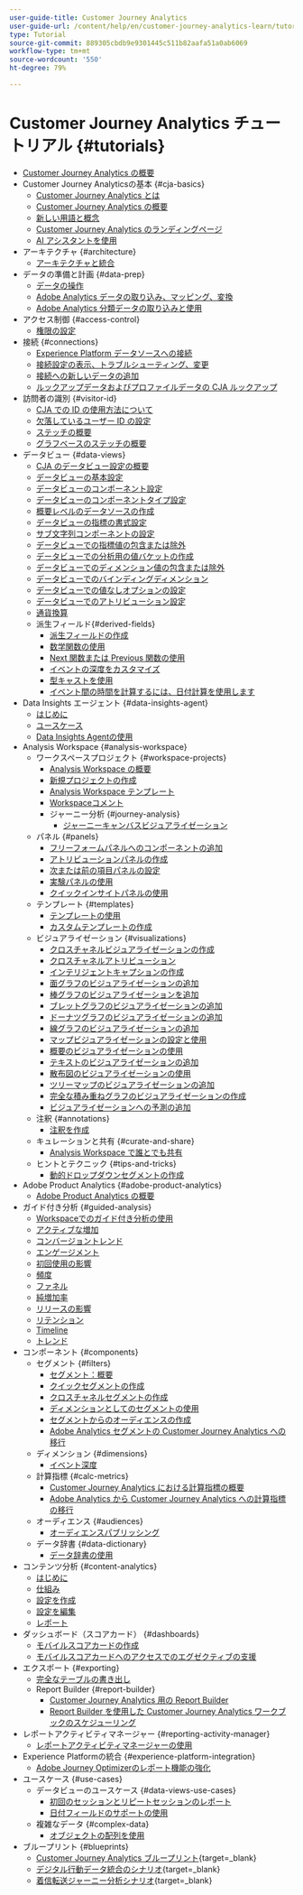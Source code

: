 ```yaml
---
user-guide-title: Customer Journey Analytics
user-guide-url: /content/help/en/customer-journey-analytics-learn/tutorials/overview.html
type: Tutorial
source-git-commit: 889305cbdb9e9301445c511b82aafa51a0ab6069
workflow-type: tm+mt
source-wordcount: '550'
ht-degree: 79%

---
```



# Customer Journey Analytics チュートリアル {#tutorials}

+ [Customer Journey Analytics の概要](overview.md)
+ Customer Journey Analyticsの基本 {#cja-basics}
   + [Customer Journey Analytics とは](cja-basics/what-is-customer-journey-analytics.md)
   + [Customer Journey Analytics の概要](cja-basics/understanding-customer-journey-analytics.md)
   + [新しい用語と概念](cja-basics/new-terms-and-concepts-in-cja.md)
   + [Customer Journey Analytics のランディングページ](cja-basics/customer-journey-analytics-landing-page.md)
   + [AI アシスタントを使用](cja-basics/use-ai-assistant.md)
+ アーキテクチャ {#architecture}
   + [アーキテクチャと統合](architecture/architecture-and-integrations-of-cja.md)
+ データの準備と計画 {#data-prep}
   + [データの操作](data-prep/working-with-data-in-cja.md)
   + [Adobe Analytics データの取り込み、マッピング、変換](data-prep/ingest-map-and-transform-adobe-analytics-data.md)
   + [Adobe Analytics 分類データの取り込みと使用](data-prep/ingest-and-use-analytics-classifications.md)
+ アクセス制御 {#access-control}
   + [権限の設定](permissions/set-up-permissions.md)
+ 接続 {#connections}
   + [Experience Platform データソースへの接続](connections/connecting-customer-journey-analytics-to-data-sources-in-platform.md)
   + [接続設定の表示、トラブルシューティング、変更](connections/connections-details-experience-in-cja.md)
   + [接続への新しいデータの追加](connections/add-past-data-to-an-existing-connection-in-cja.md)
   + [ルックアップデータおよびプロファイルデータの CJA ルックアップ](connections/cja-lookup-data.md)
+ 訪問者の識別 {#visitor-id}
   + [CJA での ID の使用方法について](visitor-id/understanding-how-customer-journey-analytics-uses-identity.md)
   + [欠落しているユーザー ID の設定](visitor-id/configure-missing-person-id.md)
   + [ステッチの概要](visitor-id/overview-of-stitching.md)
   + [グラフベースのステッチの概要](visitor-id/graph-based-stitching-overview.md)
+ データビュー {#data-views}
   + [CJA のデータビュー設定の概要](data-views/overview-of-configuring-data-views-for-cja.md)
   + [データビューの基本設定](data-views/basic-configuration-for-data-views.md)
   + [データビューのコンポーネント設定](data-views/configuring-component-settings-in-data-views.md)
   + [データビューのコンポーネントタイプ設定](data-views/component-type-settings-in-data-views.md)
   + [概要レベルのデータソースの作成](data-views/create-summary-level-data-sources.md)
   + [データビューの指標の書式設定](data-views/formatting-metrics-in-data-views.md)
   + [サブ文字列コンポーネントの設定](data-views/configure-substring-component-settings.md)
   + [データビューでの指標値の包含または除外](data-views/include-or-exclude-metric-values-in-data-views.md)
   + [データビューでの分析用の値バケットの作成](data-views/creating-value-buckets-in-data-views-for-analysis.md)
   + [データビューでのディメンション値の包含または除外](data-views/include-or-exclude-dimension-values-in-data-views.md)
   + [データビューでのバインディングディメンション](data-views/binding-dimensions-in-data-views.md)
   + [データビューでの値なしオプションの設定](data-views/configure-no-value-options-in-data-views.md)
   + [データビューでのアトリビューション設定](data-views/attribution-settings-in-data-views.md)
   + [通貨換算](data-views/currency-conversion.md)
   + 派生フィールド{#derived-fields}
      + [派生フィールドの作成](data-views/derived-fields/derived-fields-in-cja.md)
      + [数学関数の使用](data-views/derived-fields/use-the-math-function-in-derived-fields.md)
      + [Next 関数または Previous 関数の使用](data-views/derived-fields/use-the-next-previous-function-in-derived-fields.md)
      + [イベントの深度をカスタマイズ](data-views/derived-fields/customize-event-depth-in-derived-fields.md)
      + [型キャストを使用](data-views/derived-fields/use-typecasting-in-derived-fields.md)
      + [イベント間の時間を計算するには、日付計算を使用します](data-views/derived-fields/use-date-math-to-calculate-time-between-events.md)
+ Data Insights エージェント {#data-insights-agent}
   + [はじめに](data-insights-agent/introduction-to-the-data-insights-agent.md)
   + [ユースケース](data-insights-agent/data-insights-agent-use-cases.md)
   + [Data Insights Agentの使用](data-insights-agent/use-the-data-insights-agent.md)
+ Analysis Workspace {#analysis-workspace}
   + ワークスペースプロジェクト {#workspace-projects}
      + [Analysis Workspace の概要](analysis-workspace/workspace-projects/analysis-workspace-overview.md)
      + [新規プロジェクトの作成](analysis-workspace/workspace-projects/build-a-new-project.md)
      + [Analysis Workspace テンプレート](analysis-workspace/workspace-projects/analysis-workspace-templates.md)
      + [Workspaceコメント](analysis-workspace/workspace-projects/workspace-commenting.md)
      + ジャーニー分析 {#journey-analysis}
         + [ジャーニーキャンバスビジュアライゼーション](analysis-workspace/workspace-projects/journey-analysis/journey-canvas-viz.md)
   + パネル {#panels}
      + [フリーフォームパネルへのコンポーネントの追加](analysis-workspace/panels/add-components-to-the-freeform-panel.md)
      + [アトリビューションパネルの作成](analysis-workspace/panels/build-the-attribution-panel.md)
      + [次または前の項目パネルの設定](analysis-workspace/panels/configure-next-previous-item-panel.md)
      + [実験パネルの使用](analysis-workspace/panels/use-the-experimentation-panel.md)
      + [クイックインサイトパネルの使用](analysis-workspace/panels/use-the-quick-insights-panel.md)
   + テンプレート {#templates}
      + [テンプレートの使用](analysis-workspace/templates/use-templates.md)
      + [カスタムテンプレートの作成](analysis-workspace/templates/create-custom-templates.md)
   + ビジュアライゼーション {#visualizations}
      + [クロスチャネルビジュアライゼーションの作成](analysis-workspace/visualizations/creating-cross-channel-visualizations-in-customer-journey-analytics.md)
      + [クロスチャネルアトリビューション](analysis-workspace/visualizations/cross-channel-attribution-in-customer-journey-analytics.md)
      + [インテリジェントキャプションの作成](analysis-workspace/visualizations/intelligent-captions.md)
      + [面グラフのビジュアライゼーションの追加](analysis-workspace/visualizations/add-area-visualizations.md)
      + [棒グラフのビジュアライゼーションを追加](analysis-workspace/visualizations/add-bar-visualizations.md)
      + [ブレットグラフのビジュアライゼーションの追加](analysis-workspace/visualizations/add-bullet-graph-visualizations.md)
      + [ドーナツグラフのビジュアライゼーションの追加](analysis-workspace/visualizations/add-donut-visualizations.md)
      + [線グラフのビジュアライゼーションの追加](analysis-workspace/visualizations/add-line-visualizations.md)
      + [マップビジュアライゼーションの設定と使用](analysis-workspace/visualizations/configure-and-use-the-map-visualization.md)
      + [概要のビジュアライゼーションの使用](analysis-workspace/visualizations/use-summary-visualizations.md)
      + [テキストのビジュアライゼーションの追加](analysis-workspace/visualizations/add-text-visualizations.md)
      + [散布図のビジュアライゼーションの使用](analysis-workspace/visualizations/use-scatterplot-visualizations.md)
      + [ツリーマップのビジュアライゼーションの追加](analysis-workspace/visualizations/add-treemap-visualizations.md)
      + [完全な積み重ねグラフのビジュアライゼーションの作成](analysis-workspace/visualizations/create-stacked-visualizations.md)
      + [ビジュアライゼーションへの予測の追加](analysis-workspace/visualizations/forecasting.md)
   + 注釈 {#annotations}
      + [注釈を作成](analysis-workspace/annotations/create-an-annotation.md)
   + キュレーションと共有 {#curate-and-share}
      + [Analysis Workspace で誰とでも共有](analysis-workspace/curate-and-share/share-with-anyone-in-analysis-workspace.md)
   + ヒントとテクニック {#tips-and-tricks}
      + [動的ドロップダウンセグメントの作成](analysis-workspace/tips-and-tricks/dynamic-drop-downs.md)
+ Adobe Product Analytics {#adobe-product-analytics}
   + [Adobe Product Analytics の概要](adobe-product-analytics/adobe-product-analytics-overview.md)
+ ガイド付き分析 {#guided-analysis}
   + [Workspaceでのガイド付き分析の使用](guided-analysis/guided-analysis-in-workspace.md)
   + [アクティブな増加](guided-analysis/active-growth.md)
   + [コンバージョントレンド](guided-analysis/conversion-trends.md)
   + [エンゲージメント](guided-analysis/engagement.md)
   + [初回使用の影響](guided-analysis/first-use-impact.md)
   + [頻度](guided-analysis/frequency.md)
   + [ファネル](guided-analysis/funnel.md)
   + [純増加率](guided-analysis/net-growth.md)
   + [リリースの影響](guided-analysis/release-impact.md)
   + [リテンション](guided-analysis/retention.md)
   + [Timeline](guided-analysis/timeline.md)
   + [トレンド](guided-analysis/trends.md)
+ コンポーネント {#components}
   + セグメント {#filters}
      + [セグメント：概要](components/filters/introduction-to-filters-in-cja.md)
      + [クイックセグメントの作成](components/filters/create-a-quick-filter.md)
      + [クロスチャネルセグメントの作成](components/filters/creating-cross-channel-filters-in-customer-journey-analytics.md)
      + [ディメンションとしてのセグメントの使用](components/filters/use-filters-as-dimensions.md)
      + [セグメントからのオーディエンスの作成](components/filters/create-audiences-from-segments.md)
      + [Adobe Analytics セグメントの Customer Journey Analytics への移行](components/filters/moving-adobe-analytics-segments-to-customer-journey-analytics.md)
   + ディメンション {#dimensions}
      + [イベント深度](components/dimensions/event-depth-in-cja.md)
   + 計算指標 {#calc-metrics}
      + [Customer Journey Analytics における計算指標の概要](components/calc-metrics/introduction-to-calculated-metrics-in-customer-journey-analytics.md)
      + [Adobe Analytics から Customer Journey Analytics への計算指標の移行](components/calc-metrics/moving-your-calculated-metrics-from-adobe-analytics-to-customer-journey-analytics.md)
   + オーディエンス {#audiences}
      + [オーディエンスパブリッシング](components/audiences/audience-publishing-for-cja.md)
   + データ辞書 {#data-dictionary}
      + [データ辞書の使用](components/data-dictionary/use-data-dictionary.md)
+ コンテンツ分析 {#content-analytics}
   + [はじめに](content-analytics/introduction-to-content-analytics.md)
   + [仕組み](content-analytics/how-it-works.md)
   + [設定を作成](content-analytics/create-configuration.md)
   + [設定を編集](content-analytics/edit-configuration.md)
   + [レポート](content-analytics/reporting.md)
+ ダッシュボード（スコアカード） {#dashboards}
   + [モバイルスコアカードの作成](dashboards/create-a-mobile-scorecard.md)
   + [モバイルスコアカードへのアクセスでのエグゼクティブの支援](dashboards/assist-executives-to-access-mobile-scorecards.md)
+ エクスポート {#exporting}
   + [完全なテーブルの書き出し](exporting/full-table-export.md)
   + Report Builder {#report-builder}
      + [Customer Journey Analytics 用の Report Builder](exporting/report-builder/report-builder-for-customer-journey-analytics.md)
      + [Report Builder を使用した Customer Journey Analytics ワークブックのスケジューリング](exporting/report-builder/schedule-cja-workbooks-using-report-builder.md)
+ レポートアクティビティマネージャー {#reporting-activity-manager}
   + [レポートアクティビティマネージャーの使用](reporting-activity-manager/use-the-reporting-activity-manager.md)
+ Experience Platformの統合 {#experience-platform-integration}
   + [Adobe Journey Optimizerのレポート機能の強化](experience-platform-integration/enhanced-reporting-for-adobe-journey-optimizer.md)
+ ユースケース {#use-cases}
   + データビューのユースケース {#data-views-use-cases}
      + [初回のセッションとリピートセッションのレポート](use-cases/data-views-use-cases/first-time-and-returning-sessions.md)
      + [日付フィールドのサポートの使用](use-cases/data-views-use-cases/leverage-date-field-support.md)
   + 複雑なデータ {#complex-data}
      + [オブジェクトの配列を使用](use-cases/complex-data/object-arrays-in-cja.md)
+ ブループリント {#blueprints}
   + [Customer Journey Analytics ブループリント](https://experienceleague.adobe.com/en/docs/blueprints-learn/architecture/customer-journey-analytics/overview){target=_blank}
   + [デジタル行動データ統合のシナリオ](https://experienceleague.adobe.com/ja/docs/analytics-platform/using/cja-usecases/cross-channel/cross-channel){target=_blank}
   + [着信転送ジャーニー分析シナリオ](https://experienceleague.adobe.com/en/docs/analytics-platform/using/cja-usecases/cross-channel/call-center){target=_blank}

